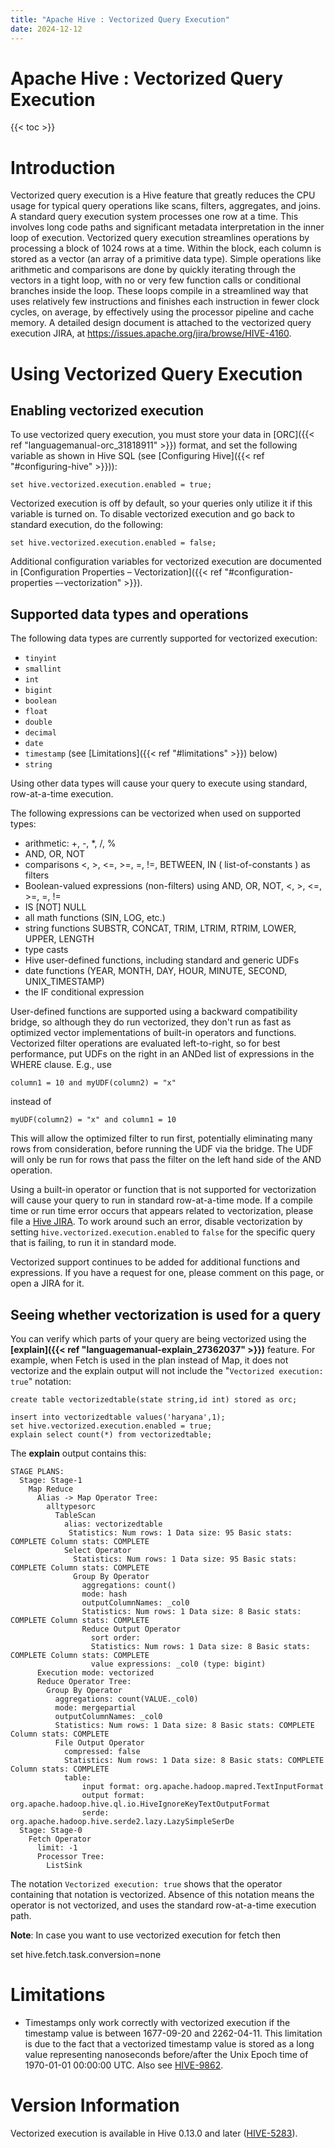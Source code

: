 ```yaml
---
title: "Apache Hive : Vectorized Query Execution"
date: 2024-12-12
---
```


# Apache Hive : Vectorized Query Execution

{{< toc >}}

# Introduction

Vectorized query execution is a Hive feature that greatly reduces the CPU usage for typical query operations like scans, filters, aggregates, and joins. A standard query execution system processes one row at a time. This involves long code paths and significant metadata interpretation in the inner loop of execution. Vectorized query execution streamlines operations by processing a block of 1024 rows at a time. Within the block, each column is stored as a vector (an array of a primitive data type). Simple operations like arithmetic and comparisons are done by quickly iterating through the vectors in a tight loop, with no or very few function calls or conditional branches inside the loop. These loops compile in a streamlined way that uses relatively few instructions and finishes each instruction in fewer clock cycles, on average, by effectively using the processor pipeline and cache memory. A detailed design document is attached to the vectorized query execution JIRA, at <https://issues.apache.org/jira/browse/HIVE-4160>.

# Using Vectorized Query Execution

## Enabling vectorized execution

To use vectorized query execution, you must store your data in [ORC]({{< ref "languagemanual-orc_31818911" >}}) format, and set the following variable as shown in Hive SQL (see [Configuring Hive]({{< ref "#configuring-hive" >}})):

`set hive.vectorized.execution.enabled = true;`

Vectorized execution is off by default, so your queries only utilize it if this variable is turned on. To disable vectorized execution and go back to standard execution, do the following:

`set hive.vectorized.execution.enabled = false;`

Additional configuration variables for vectorized execution are documented in [Configuration Properties – Vectorization]({{< ref "#configuration-properties –-vectorization" >}}).

## Supported data types and operations

The following data types are currently supported for vectorized execution:

* `tinyint`
* `smallint`
* `int`
* `bigint`
* `boolean`
* `float`
* `double`
* `decimal`
* `date`
* `timestamp` (see [Limitations]({{< ref "#limitations" >}}) below)
* `string`

Using other data types will cause your query to execute using standard, row-at-a-time execution.

The following expressions can be vectorized when used on supported types:

* arithmetic: +, -, *, /, %
* AND, OR, NOT
* comparisons <, >, <=, >=, =, !=, BETWEEN, IN ( list-of-constants ) as filters
* Boolean-valued expressions (non-filters) using AND, OR, NOT, <, >, <=, >=, =, !=
* IS [NOT] NULL
* all math functions (SIN, LOG, etc.)
* string functions SUBSTR, CONCAT, TRIM, LTRIM, RTRIM, LOWER, UPPER, LENGTH
* type casts
* Hive user-defined functions, including standard and generic UDFs
* date functions (YEAR, MONTH, DAY, HOUR, MINUTE, SECOND, UNIX_TIMESTAMP)
* the IF conditional expression

User-defined functions are supported using a backward compatibility bridge, so although they do run vectorized, they don't run as fast as optimized vector implementations of built-in operators and functions. Vectorized filter operations are evaluated left-to-right, so for best performance, put UDFs on the right in an ANDed list of expressions in the WHERE clause. E.g., use

`column1 = 10 and myUDF(column2) = "x"`

instead of

`myUDF(column2) = "x" and column1 = 10`

This will allow the optimized filter to run first, potentially eliminating many rows from consideration, before running the UDF via the bridge. The UDF will only be run for rows that pass the filter on the left hand side of the AND operation.

Using a built-in operator or function that is not supported for vectorization will cause your query to run in standard row-at-a-time mode. If a compile time or run time error occurs that appears related to vectorization, please file a [Hive JIRA](https://issues.apache.org/jira/browse/HIVE). To work around such an error, disable vectorization by setting `hive.vectorized.execution.enabled` to `false` for the specific query that is failing, to run it in standard mode.

Vectorized support continues to be added for additional functions and expressions. If you have a request for one, please comment on this page, or open a JIRA for it.

## Seeing whether vectorization is used for a query

You can verify which parts of your query are being vectorized using the **[explain]({{< ref "languagemanual-explain_27362037" >}})** feature. For example, when Fetch is used in the plan instead of Map, it does not vectorize and the explain output will not include the "`Vectorized execution: true`" notation:

```
create table vectorizedtable(state string,id int) stored as orc;

insert into vectorizedtable values('haryana',1);
set hive.vectorized.execution.enabled = true;
explain select count(*) from vectorizedtable;
```

The **explain** output contains this:

```
STAGE PLANS:
  Stage: Stage-1
    Map Reduce
      Alias -> Map Operator Tree:
        alltypesorc
          TableScan
            alias: vectorizedtable
             Statistics: Num rows: 1 Data size: 95 Basic stats: COMPLETE Column stats: COMPLETE
            Select Operator
              Statistics: Num rows: 1 Data size: 95 Basic stats: COMPLETE Column stats: COMPLETE
              Group By Operator
                aggregations: count()
                mode: hash
                outputColumnNames: _col0
                Statistics: Num rows: 1 Data size: 8 Basic stats: COMPLETE Column stats: COMPLETE
                Reduce Output Operator
                  sort order: 
                  Statistics: Num rows: 1 Data size: 8 Basic stats: COMPLETE Column stats: COMPLETE
                  value expressions: _col0 (type: bigint)
      Execution mode: vectorized
      Reduce Operator Tree:
        Group By Operator
          aggregations: count(VALUE._col0)
          mode: mergepartial
          outputColumnNames: _col0
          Statistics: Num rows: 1 Data size: 8 Basic stats: COMPLETE Column stats: COMPLETE
          File Output Operator
            compressed: false
            Statistics: Num rows: 1 Data size: 8 Basic stats: COMPLETE Column stats: COMPLETE
            table:
                input format: org.apache.hadoop.mapred.TextInputFormat
                output format: org.apache.hadoop.hive.ql.io.HiveIgnoreKeyTextOutputFormat
                serde: org.apache.hadoop.hive.serde2.lazy.LazySimpleSerDe
  Stage: Stage-0
    Fetch Operator
      limit: -1
      Processor Tree:
        ListSink

```

The notation `Vectorized execution: true` shows that the operator containing that notation is vectorized. Absence of this notation means the operator is not vectorized, and uses the standard row-at-a-time execution path.

**Note**: In case you want to use vectorized execution for fetch then 

set hive.fetch.task.conversion=none

# Limitations

* Timestamps only work correctly with vectorized execution if the timestamp value is between 1677-09-20 and 2262-04-11. This limitation is due to the fact that a vectorized timestamp value is stored as a long value representing nanoseconds before/after the Unix Epoch time of 1970-01-01 00:00:00 UTC. Also see [HIVE-9862](https://issues.apache.org/jira/browse/HIVE-9862).

# Version Information

Vectorized execution is available in Hive 0.13.0 and later ([HIVE-5283](https://issues.apache.org/jira/browse/HIVE-5283)).

 

 

